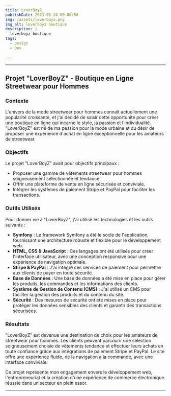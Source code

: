 ```yaml
---
title: LoverBoyZ
publishDate: 2023-06-24 00:00:00
img: /assets/loverboyz.png
img_alt: loverboyz boutique
description: |
  loverboyz boutique
tags:
  - Design
  - Dev
  
---
```



---

## Projet "LoverBoyZ" - Boutique en Ligne Streetwear pour Hommes

### Contexte

L'univers de la mode streetwear pour hommes connaît actuellement une popularité croissante, et j'ai décidé de saisir cette opportunité pour créer une boutique en ligne qui incarne le style, la passion et l'individualité. "LoverBoyZ" est né de ma passion pour la mode urbaine et du désir de proposer une expérience d'achat en ligne exceptionnelle pour les amateurs de streetwear.

### Objectifs

Le projet "LoverBoyZ" avait pour objectifs principaux :

- Proposer une gamme de vêtements streetwear pour hommes soigneusement sélectionnée et tendance.
- Offrir une plateforme de vente en ligne sécurisée et conviviale.
- Intégrer les systèmes de paiement Stripe et PayPal pour faciliter les transactions.

### Outils Utilisés

Pour donner vie à "LoverBoyZ", j'ai utilisé les technologies et les outils suivants :

- **Symfony** : Le framework Symfony a été le socle de l'application, fournissant une architecture robuste et flexible pour le développement web.
- **HTML, CSS & JavaScript** : Ces langages ont été utilisés pour créer l'interface utilisateur, avec une conception responsive pour une expérience de navigation optimale.
- **Stripe & PayPal** : J'ai intégré ces services de paiement pour permettre aux clients de payer en toute sécurité.
- **Base de Données** : Une base de données a été mise en place pour gérer les produits, les commandes et les informations des clients.
- **Système de Gestion de Contenu (CMS)** : J'ai utilisé un CMS pour faciliter la gestion des produits et du contenu du site.
- **Sécurité** : Des mesures de sécurité ont été mises en place pour protéger les données sensibles des clients et garantir des transactions sécurisées.

### Résultats

"LoverBoyZ" est devenue une destination de choix pour les amateurs de streetwear pour hommes. Les clients peuvent parcourir une sélection soigneusement choisie de vêtements tendance et effectuer leurs achats en toute confiance grâce aux intégrations de paiement Stripe et PayPal. Le site offre une expérience fluide, de la navigation à la commande, avec une interface conviviale.

Ce projet représente mon engagement envers le développement web, l'entrepreneuriat et la création d'une expérience de commerce électronique réussie dans un secteur en plein essor.

---



